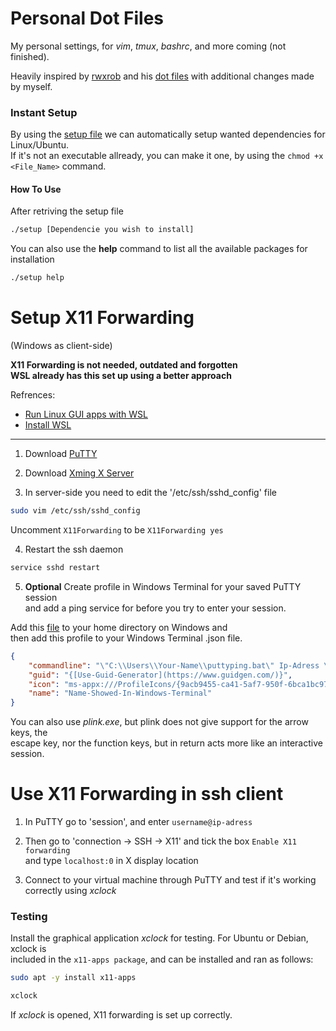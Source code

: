 # Personal Dot Files

My personal settings, for *vim*, *tmux*, *bashrc*, and more coming
(not finished).

Heavily inspired by [rwxrob](https://github.com/rwxrob) and his [dot files](https://github.com/rwxrob/dot) with additional changes made by myself.

### Instant Setup

By using the [setup file](https://github.com/gardm1/setup) we can automatically setup wanted dependencies for Linux/Ubuntu. <br />
If it's not an executable allready, you can make it one, by using the ```chmod +x <File_Name>``` command.

#### How To Use

After retriving the setup file

```bash
./setup [Dependencie you wish to install]
```

You can also use the **help** command to list all the available packages for installation 

```bash
./setup help
```


# Setup X11 Forwarding
(Windows as client-side)

**X11 Forwarding is not needed, outdated and forgotten <br />
WSL already has this set up using a better approach**

Refrences: 
* [Run Linux GUI apps with WSL](https://learn.microsoft.com/en-us/windows/wsl/tutorials/gui-apps)
* [Install WSL](https://learn.microsoft.com/en-us/windows/wsl/install)

---

1. Download [PuTTY](https://www.chiark.greenend.org.uk/~sgtatham/putty/latest.html)
2. Download [Xming X Server](https://sourceforge.net/projects/xming/)

3. In server-side you need to edit the '/etc/ssh/sshd_config' file

```bash
sudo vim /etc/ssh/sshd_config
```
Uncomment ```X11Forwarding``` to be ```X11Forwarding yes``` 

4. Restart the ssh daemon
 
```bash
service sshd restart
```

5. **Optional** Create profile in Windows Terminal for your saved PuTTY session <br />
and add a ping service for before you try to enter your session.

Add this [file](https://github.com/gardm1/dot/tree/main/PuTTY) to your home directory on Windows and <br />
then add this profile to your Windows Terminal .json file.

```json
{
    "commandline": "\"C:\\Users\\Your-Name\\puttyping.bat\" Ip-Adress \"Your-Putty-Session\"",
    "guid": "{[Use-Guid-Generator](https://www.guidgen.com/)}",
    "icon": "ms-appx:///ProfileIcons/{9acb9455-ca41-5af7-950f-6bca1bc9722f}.png",
    "name": "Name-Showed-In-Windows-Terminal"
}
```

You can also use *plink.exe*, but plink does not give support for the arrow keys, the <br />
escape key, nor the function keys, but in return acts more like an interactive session.

# Use X11 Forwarding in ssh client

1. In PuTTY go to 'session', and enter  ```username@ip-adress```

2. Then go to 'connection &rarr; SSH &rarr; X11' and tick the box ```Enable X11 forwarding``` <br />
and type ```localhost:0``` in X display location

3. Connect to your virtual machine through PuTTY and test if it's working correctly using *xclock*

### Testing

Install the graphical application *xclock* for testing. For Ubuntu or Debian, xclock is <br /> 
included in the ```x11-apps package```, and can be installed and ran as follows:

 ```bash
sudo apt -y install x11-apps
```

```bash
xclock
```

If *xclock* is opened, X11 forwarding is set up correctly.

